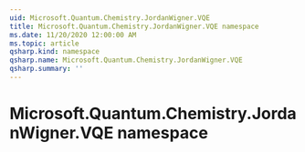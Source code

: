```yaml
---
uid: Microsoft.Quantum.Chemistry.JordanWigner.VQE
title: Microsoft.Quantum.Chemistry.JordanWigner.VQE namespace
ms.date: 11/20/2020 12:00:00 AM
ms.topic: article
qsharp.kind: namespace
qsharp.name: Microsoft.Quantum.Chemistry.JordanWigner.VQE
qsharp.summary: ''
---
```


# Microsoft.Quantum.Chemistry.JordanWigner.VQE namespace



